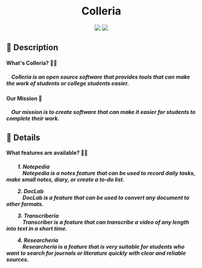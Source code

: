 <div align="center">
    <h1>Colleria</h1>
</div>

<div align="center">
    <img src="https://img.shields.io/badge/Python-FFD43B?style=for-the-badge&logo=python&logoColor=blue" /> 
    <img src="https://img.shields.io/badge/Visual_Studio_Code-0078D4?style=for-the-badge&logo=visual%20studio%20code&logoColor=white" />
</div>

<h2>
    📝 Description
    <h4>
        <b>What's Colleria? 🤷🏻</b>
        <h5>
            <p>&nbsp;&nbsp;&nbsp;&nbsp;Colleria is an open source software that provides tools that can make the work of students or college students easier.</p>
        </h5>
    </h4>
    <h4>
        <b>Our Mission 📜</b>
        <h5>
            <p>&nbsp;&nbsp;&nbsp;&nbsp;Our mission is to create software that can make it easier for students to complete their work.</p>
        </h5>
    </h4>
</h2>

<h2>
    📖 Details
    <h4>
        <b>What features are available? 🤷🏻</b>
        <h5>
            <p>&nbsp;&nbsp;&nbsp;&nbsp;&nbsp;&nbsp;&nbsp;&nbsp;
                1. Notepedia <br>&nbsp;&nbsp;&nbsp;&nbsp;&nbsp;&nbsp;&nbsp;&nbsp;&nbsp;&nbsp;&nbsp;&nbsp; 
                Notepedia is a notes feature that can be used to record daily tasks, make small notes, diary, or create a to-do list.
            </p>
            <p>&nbsp;&nbsp;&nbsp;&nbsp;&nbsp;&nbsp;&nbsp;&nbsp;
                2. DocLab <br>&nbsp;&nbsp;&nbsp;&nbsp;&nbsp;&nbsp;&nbsp;&nbsp;&nbsp;&nbsp;&nbsp;&nbsp; 
                DocLab is a feature that can be used to convert any document to other formats.
            </p>
            <p>&nbsp;&nbsp;&nbsp;&nbsp;&nbsp;&nbsp;&nbsp;&nbsp;
                3. Transcriberia <br>&nbsp;&nbsp;&nbsp;&nbsp;&nbsp;&nbsp;&nbsp;&nbsp;&nbsp;&nbsp;&nbsp;&nbsp; 
                Transcriber is a feature that can transcribe a video of any length into text in a short time.
            </p>
            <p>&nbsp;&nbsp;&nbsp;&nbsp;&nbsp;&nbsp;&nbsp;&nbsp;
                4. Researcheria <br>&nbsp;&nbsp;&nbsp;&nbsp;&nbsp;&nbsp;&nbsp;&nbsp;&nbsp;&nbsp;&nbsp;&nbsp; 
                Researcheria is a feature that is very suitable for students who want to search for journals or literature quickly with clear and reliable sources.
            </p>
        </h5>
    </h4>
</h2>
